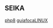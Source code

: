 ## SEIKA
[php8](http://br.phptherightway.com/)
[guiafocaLINUX](https://www.guiafoca.org/guiaonline/)

